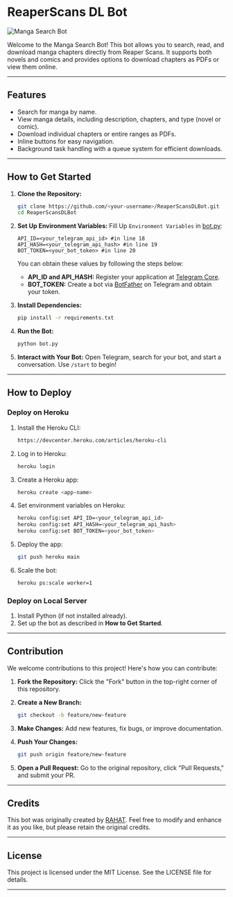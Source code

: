 # ReaperScans DL Bot

![Manga Search Bot](https://envs.sh/aWZ.jpg)

Welcome to the Manga Search Bot! This bot allows you to search, read, and download manga chapters directly from Reaper Scans. It supports both novels and comics and provides options to download chapters as PDFs or view them online.

---

## Features

- Search for manga by name.
- View manga details, including description, chapters, and type (novel or comic).
- Download individual chapters or entire ranges as PDFs.
- Inline buttons for easy navigation.
- Background task handling with a queue system for efficient downloads.

---

## How to Get Started

1. **Clone the Repository:**
   ```bash
   git clone https://github.com/<your-username>/ReaperScansDLBot.git
   cd ReaperScansDLBot
   ```

2. **Set Up Environment Variables:**
   Fill Up `Environment Variables` in [bot.py](https://github.com/Rahat4089/ReaperScansDLBot/blob/main/bot.py):
   ```
   API_ID=<your_telegram_api_id> #in line 18
   API_HASH=<your_telegram_api_hash> #in line 19
   BOT_TOKEN=<your_bot_token> #in line 20
   ```

   You can obtain these values by following the steps below:

   - **API_ID and API_HASH:** Register your application at [Telegram Core](https://my.telegram.org/apps).
   - **BOT_TOKEN:** Create a bot via [BotFather](https://t.me/botfather) on Telegram and obtain your token.

3. **Install Dependencies:**
   ```bash
   pip install -r requirements.txt
   ```

4. **Run the Bot:**
   ```bash
   python bot.py
   ```

5. **Interact with Your Bot:**
   Open Telegram, search for your bot, and start a conversation. Use `/start` to begin!

---

## How to Deploy

### Deploy on Heroku
1. Install the Heroku CLI:
   ```bash
   https://devcenter.heroku.com/articles/heroku-cli
   ```

2. Log in to Heroku:
   ```bash
   heroku login
   ```

3. Create a Heroku app:
   ```bash
   heroku create <app-name>
   ```

4. Set environment variables on Heroku:
   ```bash
   heroku config:set API_ID=<your_telegram_api_id>
   heroku config:set API_HASH=<your_telegram_api_hash>
   heroku config:set BOT_TOKEN=<your_bot_token>
   ```

5. Deploy the app:
   ```bash
   git push heroku main
   ```

6. Scale the bot:
   ```bash
   heroku ps:scale worker=1
   ```

### Deploy on Local Server
1. Install Python (if not installed already).
2. Set up the bot as described in **How to Get Started**.

---

## Contribution

We welcome contributions to this project! Here's how you can contribute:

1. **Fork the Repository:**
   Click the "Fork" button in the top-right corner of this repository.

2. **Create a New Branch:**
   ```bash
   git checkout -b feature/new-feature
   ```

3. **Make Changes:**
   Add new features, fix bugs, or improve documentation.

4. **Push Your Changes:**
   ```bash
   git push origin feature/new-feature
   ```

5. **Open a Pull Request:**
   Go to the original repository, click "Pull Requests," and submit your PR.

---

## Credits

This bot was originally created by [RAHAT](https://t.me/r4h4t_69). Feel free to modify and enhance it as you like, but please retain the original credits.

---

## License

This project is licensed under the MIT License. See the LICENSE file for details.

---
